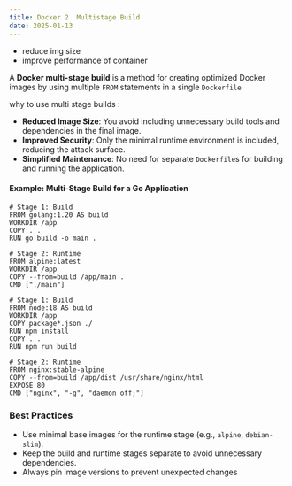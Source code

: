 ```yaml
---
title: Docker 2  Multistage Build
date: 2025-01-13
---
```


- reduce img size
- improve performance of container

A **Docker multi-stage build** is a method for creating optimized Docker images by using multiple `FROM` statements in a single `Dockerfile`


why to use multi stage builds :   

- **Reduced Image Size**: You avoid including unnecessary build tools and dependencies in the final image.
- **Improved Security**: Only the minimal runtime environment is included, reducing the attack surface.
- **Simplified Maintenance**: No need for separate `Dockerfile`s for building and running the application.

#### **Example: Multi-Stage Build for a Go Application**
```
# Stage 1: Build
FROM golang:1.20 AS build
WORKDIR /app
COPY . .
RUN go build -o main .

# Stage 2: Runtime
FROM alpine:latest
WORKDIR /app
COPY --from=build /app/main .
CMD ["./main"]
```

```
# Stage 1: Build
FROM node:18 AS build
WORKDIR /app
COPY package*.json ./
RUN npm install
COPY . .
RUN npm run build

# Stage 2: Runtime
FROM nginx:stable-alpine
COPY --from=build /app/dist /usr/share/nginx/html
EXPOSE 80
CMD ["nginx", "-g", "daemon off;"]
```

### **Best Practices**

- Use minimal base images for the runtime stage (e.g., `alpine`, `debian-slim`).
- Keep the build and runtime stages separate to avoid unnecessary dependencies.
- Always pin image versions to prevent unexpected changes